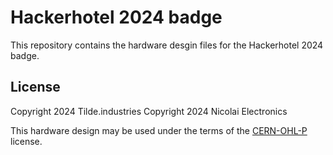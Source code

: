 # Hackerhotel 2024 badge

This repository contains the hardware desgin files for the Hackerhotel 2024 badge.

## License

Copyright 2024 Tilde.industries
Copyright 2024 Nicolai Electronics

This hardware design may be used under the terms of the [CERN-OHL-P](LICENSE) license.
